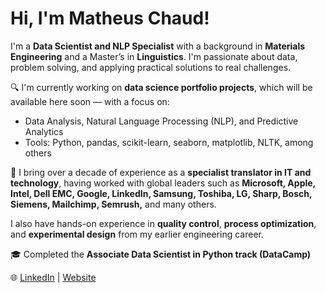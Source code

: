 # Hi, I'm Matheus Chaud!

I'm a **Data Scientist and NLP Specialist** with a background in **Materials Engineering** and a Master’s in **Linguistics**. I'm passionate about data, problem solving, and applying practical solutions to real challenges.

🔍 I'm currently working on **data science portfolio projects**, which will be available here soon — with a focus on:
- Data Analysis, Natural Language Processing (NLP), and Predictive Analytics
- Tools: Python, pandas, scikit-learn, seaborn, matplotlib, NLTK, among others

💼 I bring over a decade of experience as a **specialist translator in IT and technology**, having worked with global leaders such as **Microsoft, Apple, Intel, Dell EMC, Google, LinkedIn, Samsung, Toshiba, LG, Sharp, Bosch, Siemens, Mailchimp, Semrush,** and many others.  

I also have hands-on experience in **quality control**, **process optimization**, and **experimental design** from my earlier engineering career.

🎓 Completed the **Associate Data Scientist in Python track (DataCamp)**

🌐 [LinkedIn](https://www.linkedin.com/in/mrctranslations) | [Website](https://www.mrctranslations.com)
